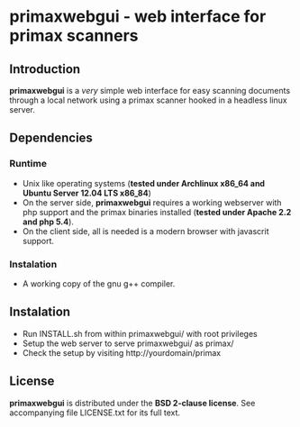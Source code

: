 # primaxwebgui - web interface for primax scanners #

## Introduction ##

**primaxwebgui** is a *very* simple web interface for easy scanning documents through a local network using a primax scanner hooked in a headless linux server.

## Dependencies ##

### Runtime ###

* Unix like operating systems (**tested under Archlinux x86_64 and Ubuntu Server 12.04 LTS x86_84**)
* On the server side, **primaxwebgui** requires a working webserver with php support and the primax binaries installed (**tested under Apache 2.2 and php 5.4**). 
* On the client side, all is needed is a modern browser with javascrit support.

### Instalation ###

* A working copy of the gnu g++ compiler.

## Instalation ##

* Run INSTALL.sh from within primaxwebgui/ with root privileges
* Setup the web server to serve primaxwebgui/ as primax/
* Check the setup by visiting http://yourdomain/primax

## License ##

**primaxwebgui** is distributed under the **BSD 2-clause license**. See accompanying file LICENSE.txt for its full text.